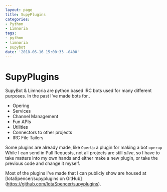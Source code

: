 ```yaml
---
layout: page
title: SupyPlugins
categories:
- Python
- Limnoria
tags:
- python
- limnoria
- supybot
date: '2018-06-16 15:00:33 -0400'
---
```

# SupyPlugins

SupyBot & Limnoria are python  based IRC bots used for many different purposes.
In the past I've made bots for..

* Opering
* Services
* Channel Management
* Fun APIs
* Utilities
* Connectors to other projects
* IRC File Tailers

Some plugins are already made, like `OperUp` a plugin for making a bot `operup`
While I can send in Pull Requests, not all projects are still *alive*, so I have to take matters into my own hands
and either make a new plugin, or take the previous code and change it myself.

Most of the plugins I've made that I can publicly show are housed at [IotaSpencer/supyplugins on GitHub]
(https://github.com/IotaSpencer/supyplugins).
